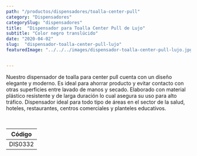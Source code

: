 ```yaml
---
path: "/productos/dispensadores/toalla-center-pull"
category: "Dispensadores"
categorySlug: "dispensadores"
title:  "Dispensador para Toalla Center Pull de Lujo"
subtitle: "Color negro translúcido"
date: "2020-04-02"
slug:  "dispensador-toalla-center-pull-lujo"
featuredImage: "../../../images/dispensador-toalla-center-pull-lujo.jpg"


---
```

Nuestro dispensador de toalla para center pull cuenta con un diseño elegante y moderno. Es ideal para ahorrar producto y evitar contacto con otras superficies entre lavado de manos y secado. Elaborado con material plástico resistente y de larga duración lo cual asegura su uso para alto tráfico. Dispensador ideal para todo tipo de áreas en el sector de la salud, hoteles, restaurantes, centros comerciales y planteles educativos.


<br>
<table class="min-w-full md:min-w-0 divide-y-0 divide-gray-200">
          <thead class=" bg-white">
            <tr>
              <th scope="col" class="px-6 text-center text-xs font-medium text-primary-lighter uppercase tracking-wider">
                Código
              </th>
            </tr>
          </thead>
          <tbody>
            <tr class="bg-gray-400">
              <td class="px-6 py-4 whitespace-nowrap text-sm text-gray-700 text-center">
              DIS0332
              </td>
            </tr>
          </tbody>
        </table>

